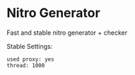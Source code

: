 # Nitro Generator
Fast and stable nitro generator + checker

Stable Settings:
```
used proxy: yes
thread: 1000
```
